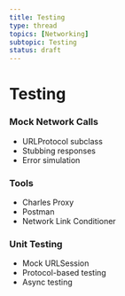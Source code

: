 ```yaml
---
title: Testing
type: thread
topics: [Networking]
subtopic: Testing
status: draft
---
```


# Testing


### Mock Network Calls
- URLProtocol subclass
- Stubbing responses
- Error simulation

### Tools
- Charles Proxy
- Postman
- Network Link Conditioner

### Unit Testing
- Mock URLSession
- Protocol-based testing
- Async testing

